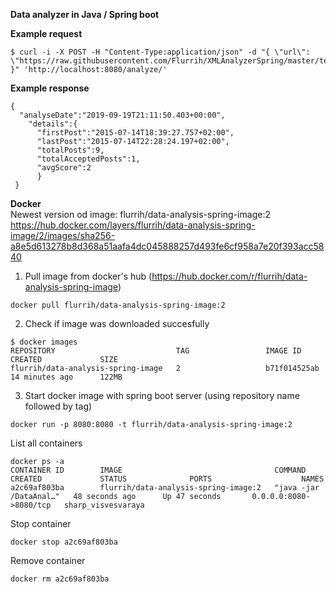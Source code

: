 **Data analyzer in Java / Spring boot**

**Example request**
```
$ curl -i -X POST -H "Content-Type:application/json" -d "{ \"url\": \"https://raw.githubusercontent.com/Flurrih/XMLAnalyzerSpring/master/testSample.xml\" }" 'http://localhost:8080/analyze/'

```
**Example response**
```
{
  "analyseDate":"2019-09-19T21:11:50.403+00:00",
    "details":{
      "firstPost":"2015-07-14T18:39:27.757+02:00",
      "lastPost":"2015-07-14T22:28:24.197+02:00",
      "totalPosts":9,
      "totalAcceptedPosts":1,
      "avgScore":2
      }
 }
```

**Docker**  
Newest version od image:  flurrih/data-analysis-spring-image:2  
https://hub.docker.com/layers/flurrih/data-analysis-spring-image/2/images/sha256-a8e5d613278b8d368a51aafa4dc045888257d493fe6cf958a7e20f393acc5840


1. Pull image from docker's hub (https://hub.docker.com/r/flurrih/data-analysis-spring-image)
```
docker pull flurrih/data-analysis-spring-image:2
```
2. Check if image was downloaded succesfully
```
$ docker images
REPOSITORY                           TAG                 IMAGE ID            CREATED             SIZE
flurrih/data-analysis-spring-image   2                   b71f014525ab        14 minutes ago      122MB
```
3. Start docker image with spring boot server (using repository name followed by tag)
```
docker run -p 8080:8080 -t flurrih/data-analysis-spring-image:2
```

List all containers
```
docker ps -a
CONTAINER ID        IMAGE                                  COMMAND                  CREATED             STATUS              PORTS                    NAMES
a2c69af803ba        flurrih/data-analysis-spring-image:2   "java -jar /DataAnal…"   48 seconds ago      Up 47 seconds       0.0.0.0:8080->8080/tcp   sharp_visvesvaraya
```

Stop container
```
docker stop a2c69af803ba
```

Remove container
```
docker rm a2c69af803ba
```
